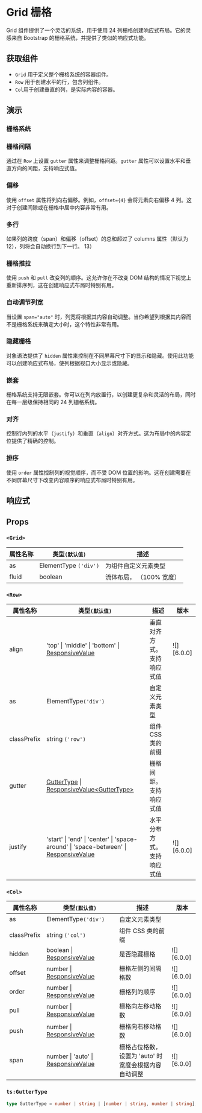 # Grid 栅格

Grid 组件提供了一个灵活的系统，用于使用 24 列栅格创建响应式布局。它的灵感来自 Bootstrap 的栅格系统，并提供了类似的响应式功能。

## 获取组件

<!--{include:<import-guide>}-->

- `Grid` 用于定义整个栅格系统的容器组件。
- `Row` 用于创建水平的行，包含列组件。
- `Col`用于创建垂直的列，是实际内容的容器。

## 演示

### 栅格系统

<!--{include:`basic.md`}-->

### 栅格间隔

通过在 `Row` 上设置 `gutter` 属性来调整栅格间距。`gutter` 属性可以设置水平和垂直方向的间距，支持响应式值。

<!--{include:`gutter.md`}-->

### 偏移

使用 `offset` 属性将列向右偏移。例如，`offset={4}` 会将元素向右偏移 4 列。这对于创建间隙或在栅格中居中内容非常有用。

<!--{include:`offset.md`}-->

### 多行

如果列的跨度（span）和偏移（offset）的总和超过了 columns 属性（默认为 12），列将会自动换行到下一行。
13）

<!--{include:`multiple-rows.md`}-->

### 栅格推拉

使用 `push` 和 `pull` 改变列的顺序。这允许你在不改变 DOM 结构的情况下视觉上重新排序列，这在创建响应式布局时特别有用。

<!--{include:`pull-push.md`}-->

### 自动调节列宽

当设置 `span="auto"` 时，列宽将根据其内容自动调整。当你希望列根据其内容而不是栅格系统来确定大小时，这个特性非常有用。

<!--{include:`auto.md`}-->

### 隐藏栅格

对象语法提供了 `hidden` 属性来控制在不同屏幕尺寸下的显示和隐藏。使用此功能可以创建响应式布局，使列根据视口大小显示或隐藏。

<!--{include:`hidden.md`}-->

### 嵌套

栅格系统支持无限嵌套。你可以在列内放置行，以创建更复杂和灵活的布局，同时在每一层级保持相同的 24 列栅格系统。

<!--{include:`nested.md`}-->

### 对齐

控制行内列的水平（`justify`）和垂直（`align`）对齐方式。这为布局中的内容定位提供了精确的控制。

<!--{include:`justify-align.md`}-->

### 排序

使用 `order` 属性控制列的视觉顺序，而不受 DOM 位置的影响。这在创建需要在不同屏幕尺寸下改变内容顺序的响应式布局时特别有用。

<!--{include:`order.md`}-->

## 响应式

<!--{include:<example-responsive>}-->

## Props

### `<Grid>`

| 属性名称 | 类型`(默认值)`        | 描述                     |
| -------- | --------------------- | ------------------------ |
| as       | ElementType `('div')` | 为组件自定义元素类型     |
| fluid    | boolean               | 流体布局， （100% 宽度） |

### `<Row>`

| 属性名称    | 类型`(默认值)`                                                                                     | 描述                       | 版本       |
| ----------- | -------------------------------------------------------------------------------------------------- | -------------------------- | ---------- |
| align       | 'top' \| 'middle' \| 'bottom' \| [ResponsiveValue][responsive]                                     | 垂直对齐方式。支持响应式值 | ![][6.0.0] |
| as          | ElementType`('div')`                                                                               | 自定义元素类型             |            |
| classPrefix | string `('row')`                                                                                   | 组件 CSS 类的前缀          |            |
| gutter      | [GutterType][gutter] \| [ResponsiveValue\<GutterType\>][responsive]                                | 栅格间距。支持响应式值     |            |
| justify     | 'start' \| 'end' \| 'center' \| 'space-around' \| 'space-between' \| [ResponsiveValue][responsive] | 水平分布方式。支持响应式值 | ![][6.0.0] |

### `<Col>`

| 属性名称    | 类型`(默认值)`                                    | 描述                                                 | 版本       |
| ----------- | ------------------------------------------------- | ---------------------------------------------------- | ---------- |
| as          | ElementType`('div')`                              | 自定义元素类型                                       |            |
| classPrefix | string `('col')`                                  | 组件 CSS 类的前缀                                    |            |
| hidden      | boolean \| [ResponsiveValue][responsive]          | 是否隐藏栅格                                         | ![][6.0.0] |
| offset      | number \| [ResponsiveValue][responsive]           | 栅格左侧的间隔格数                                   | ![][6.0.0] |
| order       | number \| [ResponsiveValue][responsive]           | 栅格列的顺序                                         | ![][6.0.0] |
| pull        | number \| [ResponsiveValue][responsive]           | 栅格向左移动格数                                     | ![][6.0.0] |
| push        | number \| [ResponsiveValue][responsive]           | 栅格向右移动格数                                     | ![][6.0.0] |
| span        | number \| 'auto' \| [ResponsiveValue][responsive] | 栅格占位格数，设置为 'auto' 时宽度会根据内容自动调整 | ![][6.0.0] |

<!--{include:(_common/types/responsive-value.md)}-->

[responsive]: #code-ts-responsive-value-code
[gutter]: #code-ts-gutter-type-code

### `ts:GutterType`

```ts
type GutterType = number | string | [number | string, number | string];
```

